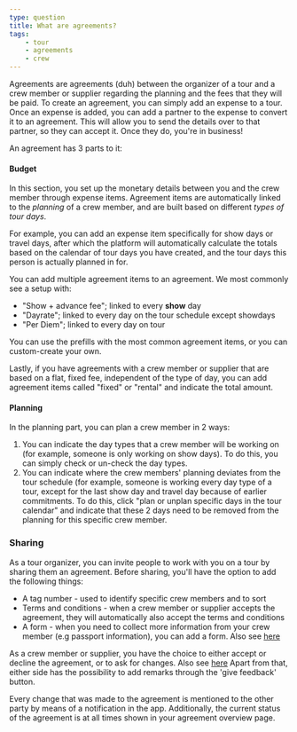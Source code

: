```yaml
---
type: question
title: What are agreements?
tags:
    - tour
    - agreements
    - crew
---
```

Agreements are agreements (duh) between the organizer of a tour and a crew member or supplier regarding the planning and the fees that they will be paid.
To create an agreement, you can simply add an expense to a tour. 
Once an expense is added, you can add a partner to the expense to convert it to an agreement.
This will allow you to send the details over to that partner, so they can accept it. Once they do, you're in business!

An agreement has 3 parts to it:

#### Budget 
In this section, you set up the monetary details between you and the crew member through expense items.
Agreement items are automatically linked to the *planning* of a crew member, and are built based on different *types of tour days*. 

For example, you can add an expense item specifically for show days or travel days, after which the platform will automatically calculate the totals based on the calendar of tour days you have created, and the tour days this person is actually planned in for.

You can add multiple agreement items to an agreement. We most commonly see a setup with:
- "Show + advance fee"; linked to every **show** day
- "Dayrate"; linked to every day on the tour schedule except showdays
- "Per Diem"; linked to every day on tour

You can use the prefills with the most common agreement items, or you can custom-create your own.

Lastly, if you have agreements with a crew member or supplier that are based on a flat, fixed fee, independent of the type of day, you can add agreement items called "fixed" or "rental" and indicate the total amount.

#### Planning
In the planning part, you can plan a crew member in 2 ways:
1. You can indicate the day types that a crew member will be working on (for example, someone is only working on show days). To do this, you can simply check or un-check the day types.
2. You can indicate where the crew members' planning deviates from the tour schedule (for example, someone is working every day type of a tour, except for the last show day and travel day because of earlier commitments. To do this, click "plan or unplan specific days in the tour calendar" and indicate that these 2 days need to be removed from the planning for this specific crew member.


### Sharing
As a tour organizer, you can invite people to work with you on a tour by sharing them an agreement.
Before sharing, you'll have the option to add the following things:
* A tag number - used to identify specific crew members and to sort
* Terms and conditions - when a crew member or supplier accepts the agreement, they will automatically also accept the terms and conditions
* A form - when you need to collect more information from your crew member (e.g passport information), you can add a form. Also see [here](https://app.partofthepack.com/faq/agreement-collaboration)
  
As a crew member or supplier, you have the choice to either accept or decline the agreement, or to ask for changes. Also see [here](https://app.partofthepack.com/faq/welcome-supplier)
Apart from that, either side has the possibility to add remarks through the 'give feedback' button.

Every change that was made to the agreement is mentioned to the other party by means of a notification in the app. 
Additionally, the current status of the agreement is at all times shown in your agreement overview page.

